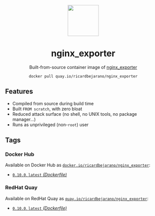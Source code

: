 <div align="center">
	<p><img src="https://emojipedia-us.s3.dualstack.us-west-1.amazonaws.com/thumbs/160/apple/325/fire_1f525.png" width="100px"></p>
	<h1>nginx_exporter</h1>
	<p>Built-from-source container image of <a href="https://github.com/prometheus/nginx_exporter">nginx_exporter</a></p>
	<code>docker pull quay.io/ricardbejarano/nginx_exporter</code>
</div>


## Features

* Compiled from source during build time
* Built `FROM scratch`, with zero bloat
* Reduced attack surface (no shell, no UNIX tools, no package manager...)
* Runs as unprivileged (non-`root`) user


## Tags

### Docker Hub

Available on Docker Hub as [`docker.io/ricardbejarano/nginx_exporter`](https://hub.docker.com/r/ricardbejarano/nginx_exporter):

- [`0.10.0`, `latest` *(Dockerfile)*](Dockerfile)

### RedHat Quay

Available on RedHat Quay as [`quay.io/ricardbejarano/nginx_exporter`](https://quay.io/repository/ricardbejarano/nginx_exporter):

- [`0.10.0`, `latest` *(Dockerfile)*](Dockerfile)
